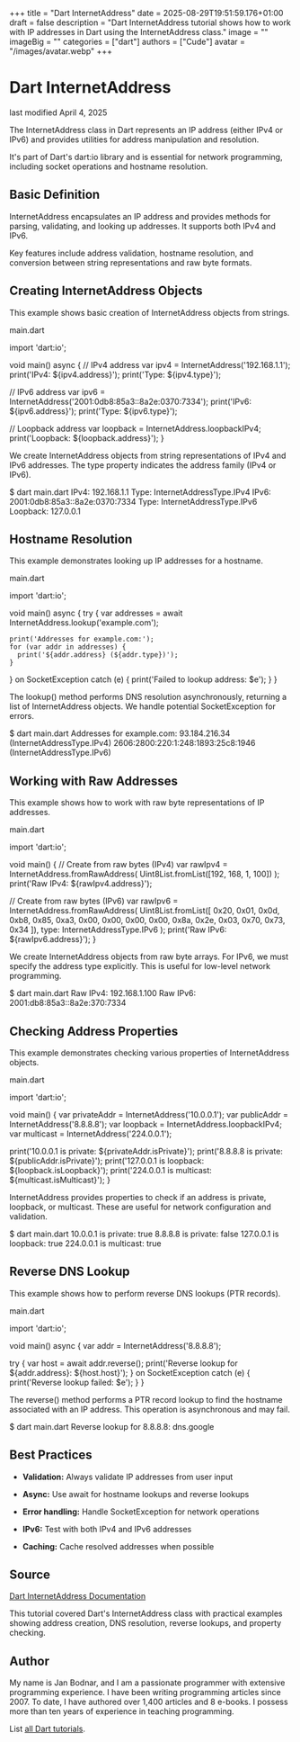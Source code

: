 +++
title = "Dart InternetAddress"
date = 2025-08-29T19:51:59.176+01:00
draft = false
description = "Dart InternetAddress tutorial shows how to work with IP addresses in Dart using the InternetAddress class."
image = ""
imageBig = ""
categories = ["dart"]
authors = ["Cude"]
avatar = "/images/avatar.webp"
+++

# Dart InternetAddress

last modified April 4, 2025

The InternetAddress class in Dart represents an IP address (either
IPv4 or IPv6) and provides utilities for address manipulation and resolution.

It's part of Dart's dart:io library and is essential for network
programming, including socket operations and hostname resolution.

## Basic Definition

InternetAddress encapsulates an IP address and provides methods for
parsing, validating, and looking up addresses. It supports both IPv4 and IPv6.

Key features include address validation, hostname resolution, and conversion
between string representations and raw byte formats.

## Creating InternetAddress Objects

This example shows basic creation of InternetAddress objects from strings.

main.dart
  

import 'dart:io';

void main() async {
  // IPv4 address
  var ipv4 = InternetAddress('192.168.1.1');
  print('IPv4: ${ipv4.address}');
  print('Type: ${ipv4.type}');
  
  // IPv6 address
  var ipv6 = InternetAddress('2001:0db8:85a3::8a2e:0370:7334');
  print('IPv6: ${ipv6.address}');
  print('Type: ${ipv6.type}');
  
  // Loopback address
  var loopback = InternetAddress.loopbackIPv4;
  print('Loopback: ${loopback.address}');
}

We create InternetAddress objects from string representations of IPv4 and IPv6
addresses. The type property indicates the address family (IPv4 or IPv6).

$ dart main.dart
IPv4: 192.168.1.1
Type: InternetAddressType.IPv4
IPv6: 2001:0db8:85a3::8a2e:0370:7334
Type: InternetAddressType.IPv6
Loopback: 127.0.0.1

## Hostname Resolution

This example demonstrates looking up IP addresses for a hostname.

main.dart
  

import 'dart:io';

void main() async {
  try {
    var addresses = await InternetAddress.lookup('example.com');
    
    print('Addresses for example.com:');
    for (var addr in addresses) {
      print('${addr.address} (${addr.type})');
    }
  } on SocketException catch (e) {
    print('Failed to lookup address: $e');
  }
}

The lookup() method performs DNS resolution asynchronously, returning a list of
InternetAddress objects. We handle potential SocketException for errors.

$ dart main.dart
Addresses for example.com:
93.184.216.34 (InternetAddressType.IPv4)
2606:2800:220:1:248:1893:25c8:1946 (InternetAddressType.IPv6)

## Working with Raw Addresses

This example shows how to work with raw byte representations of IP addresses.

main.dart
  

import 'dart:io';

void main() {
  // Create from raw bytes (IPv4)
  var rawIpv4 = InternetAddress.fromRawAddress(
    Uint8List.fromList([192, 168, 1, 100])
  );
  print('Raw IPv4: ${rawIpv4.address}');
  
  // Create from raw bytes (IPv6)
  var rawIpv6 = InternetAddress.fromRawAddress(
    Uint8List.fromList([
      0x20, 0x01, 0x0d, 0xb8, 0x85, 0xa3, 0x00, 0x00,
      0x00, 0x00, 0x8a, 0x2e, 0x03, 0x70, 0x73, 0x34
    ]),
    type: InternetAddressType.IPv6
  );
  print('Raw IPv6: ${rawIpv6.address}');
}

We create InternetAddress objects from raw byte arrays. For IPv6, we must specify
the address type explicitly. This is useful for low-level network programming.

$ dart main.dart
Raw IPv4: 192.168.1.100
Raw IPv6: 2001:db8:85a3::8a2e:370:7334

## Checking Address Properties

This example demonstrates checking various properties of InternetAddress objects.

main.dart
  

import 'dart:io';

void main() {
  var privateAddr = InternetAddress('10.0.0.1');
  var publicAddr = InternetAddress('8.8.8.8');
  var loopback = InternetAddress.loopbackIPv4;
  var multicast = InternetAddress('224.0.0.1');
  
  print('10.0.0.1 is private: ${privateAddr.isPrivate}');
  print('8.8.8.8 is private: ${publicAddr.isPrivate}');
  print('127.0.0.1 is loopback: ${loopback.isLoopback}');
  print('224.0.0.1 is multicast: ${multicast.isMulticast}');
}

InternetAddress provides properties to check if an address is private, loopback,
or multicast. These are useful for network configuration and validation.

$ dart main.dart
10.0.0.1 is private: true
8.8.8.8 is private: false
127.0.0.1 is loopback: true
224.0.0.1 is multicast: true

## Reverse DNS Lookup

This example shows how to perform reverse DNS lookups (PTR records).

main.dart
  

import 'dart:io';

void main() async {
  var addr = InternetAddress('8.8.8.8');
  
  try {
    var host = await addr.reverse();
    print('Reverse lookup for ${addr.address}: ${host.host}');
  } on SocketException catch (e) {
    print('Reverse lookup failed: $e');
  }
}

The reverse() method performs a PTR record lookup to find the hostname associated
with an IP address. This operation is asynchronous and may fail.

$ dart main.dart
Reverse lookup for 8.8.8.8: dns.google

## Best Practices

- **Validation:** Always validate IP addresses from user input

- **Async:** Use await for hostname lookups and reverse lookups

- **Error handling:** Handle SocketException for network operations

- **IPv6:** Test with both IPv4 and IPv6 addresses

- **Caching:** Cache resolved addresses when possible

## Source

[Dart InternetAddress Documentation](https://api.dart.dev/stable/dart-io/InternetAddress-class.html)

This tutorial covered Dart's InternetAddress class with practical examples showing
address creation, DNS resolution, reverse lookups, and property checking.

## Author

My name is Jan Bodnar, and I am a passionate programmer with extensive
programming experience. I have been writing programming articles since 2007.
To date, I have authored over 1,400 articles and 8 e-books. I possess more
than ten years of experience in teaching programming.

List [all Dart tutorials](/dart/).